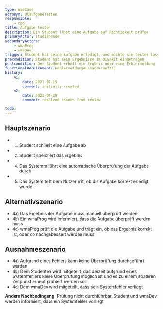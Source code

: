 ```yaml
---
type: useCase
acronym: UCaufgabeTesten
responsible: 
    - cpo
title: Aufgabe testen
description: Ein Student lässt eine Aufgabe auf Richtigkeit prüfen
primaryActor: studierende
secondaryActors:
    - wmaProg 
    - wmaDev
trigger: Student hat seine Aufgabe erledigt, und möchte sie testen lassen
precondition: Student hat sein Ergebnisse im Divekit eingetragen
postcondition: Der Student erhält ein Ergbnis oder eine Fehlermeldung
functionalRequirement: FehlermeldungAussagekraeftig
history:
    v1:
        date: 2021-07-19
        comment: initially created
    v2: 
        date: 2021-07-28
        comment: resolved issues from review

todo: 
---
```



## Hauptszenario

* 1) Student schließt eine Aufgabe ab
* 2) Student speichert das Ergebnis
* 4) Das Systemm führt eine automatische Überprüfung der Aufgabe durch
* 5) Das System teilt dem Nutzer mit, ob die Aufgabe korrekt erledigt wurde

## Alternativszenario

* 4a) Das Ergebnis der Aufgabe muss manuell überprüft werden
* 4b) Ein wmaProg wird informiert, dass die Aufgabe überprüft werden muss
* 4c) wmaProg prüft die Aufgabe und trägt ein, ob das Ergebnis korrekt ist, oder ob nachgebessert werden muss

## Ausnahmeszenario 

* 4a) Aufgrund eines Fehlers kann keine Überprüfung durchgeführt werden 
* 4b) Dem Studenten wird mitgeteilt, das derzeit aufgrund eines Systemfehlers keine Überprüfung möglich ist und es zu einem späteren Zeitpunkt erneut probiert werden soll
* 4c) Dem wmaDev wird mitgeteilt, dass sein Systemfehler vorliegt

**Andere Nachbedingung**: Prüfung nicht durchführbar, Student und wmaDev werden informiert, dass ein Systemfehler vorliegt




